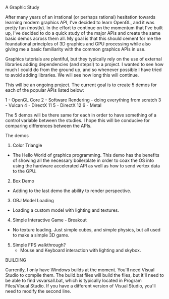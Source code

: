 A Graphic Study


After many years of an irrational (or perhaps rational) hesitation towards learning modern graphics API, I've decided to learn OpenGL, and it was pretty fun (mostly). In the effort to continue on the momentum that I've built up, I've decided to do a quick study of the major APIs and create the same basic demos across them all. My goal is that this should cement for me the foundational principles of 3D graphics and GPU processing while also giving me a basic familiarity with the common graphics APIs in use. 

Graphics tutorials are plentiful, but they typically rely on the use of external libraries adding dependencies (and steps!) to a project. I wanted to see how much I could do from the ground up, and so whenever possible I have tried to avoid adding libraries. We will see how long this will continue.  

This will be an ongoing project. The current goal is to create 5 demos for each of the popular APIs listed below:

1 - OpenGL Core
2 - Software Rendering - doing everything from scratch
3 - Vulcan
4 - DirectX 11
5 - DirectX 12 
6 - Metal

The 5 demos will be there same for each in order to have something of a control variable between the studies. I hope this will be conducive for comparing differences between the APIs.

The demos 

1. Color Triangle
 - The Hello World of graphics programming. This demo has the benefits of showing all the necessary boilerplate in order to coax the OS into using the hardware accelerated API as well as how to send vertex data to the GPU. 

2. Box Demo
- Adding to the last demo the ability to render perspective. 

3. OBJ Model Loading
- Loading a custom model with lighting and textures. 

4. Simple Interactive Game - Breakout
 - No texture loading. Just simple cubes, and simple physics, but all used to make a simple 3D game. 

5. Simple FPS walkthrough? 
    - Mouse and Keyboard interaction with lighting and skybox. 


BUILDING

Currently, I only have Windows builds at the moment. You'll need Visual Studio to compile them. The build.bat files will build the files, but it'll need to be able to find vsvarsall.bat, which is typically located in Program Files/Visual Studio. If you have a different version of Visual Studio, you'll need to modify the second line. 

